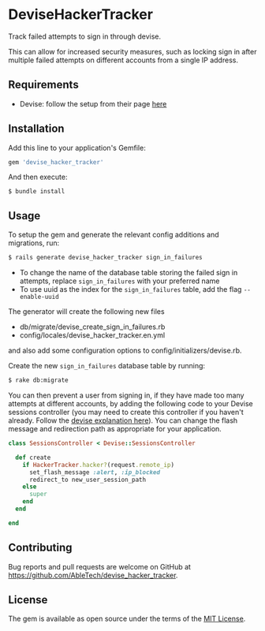 # DeviseHackerTracker
Track failed attempts to sign in through devise.

This can allow for increased security measures, such as locking sign in after multiple failed attempts on different accounts from a single IP address.

## Requirements

- Devise: follow the setup from their page [here](https://github.com/plataformatec/devise#getting-started)


## Installation

Add this line to your application's Gemfile:

```ruby
gem 'devise_hacker_tracker'
```

And then execute:

    $ bundle install

## Usage

To setup the gem and generate the relevant config additions and migrations, run:
```bash
$ rails generate devise_hacker_tracker sign_in_failures
```
- To change the name of the database table storing the failed sign in attempts, replace `sign_in_failures` with your preferred name
- To use uuid as the index for the `sign_in_failures` table, add the flag `--enable-uuid`


The generator will create the following new files
- db/migrate/devise_create_sign_in_failures.rb
- config/locales/devise_hacker_tracker.en.yml

and also add some configuration options to config/initializers/devise.rb.

Create the new `sign_in_failures` database table by running:
```bash
$ rake db:migrate
```

You can then prevent a user from signing in, if they have made too many attempts at different accounts, by adding the following code to your Devise sessions controller (you may need to create this controller if you haven't already. Follow the [devise explanation here](https://github.com/plataformatec/devise#configuring-controllers)). You can change the flash message and redirection path as appropriate for your application.

```ruby
class SessionsController < Devise::SessionsController

  def create
    if HackerTracker.hacker?(request.remote_ip)
      set_flash_message :alert, :ip_blocked
      redirect_to new_user_session_path
    else
      super
    end
  end

end
```

## Contributing

Bug reports and pull requests are welcome on GitHub at https://github.com/AbleTech/devise_hacker_tracker.

## License

The gem is available as open source under the terms of the [MIT License](http://opensource.org/licenses/MIT).

